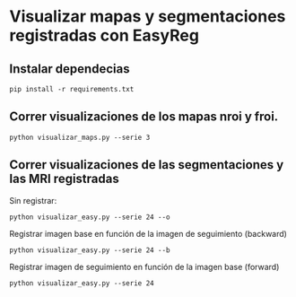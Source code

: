 # Visualizar mapas y segmentaciones registradas con EasyReg

## Instalar dependecias
```
pip install -r requirements.txt

```
## Correr visualizaciones de los mapas nroi y froi.
``` 
python visualizar_maps.py --serie 3 

```
## Correr visualizaciones de las segmentaciones y las MRI registradas
Sin registrar:
```
python visualizar_easy.py --serie 24 --o

```
Registrar imagen base en función de la imagen de seguimiento (backward)
```
python visualizar_easy.py --serie 24 --b

```
Registrar imagen de seguimiento en función de la imagen base (forward)
```
python visualizar_easy.py --serie 24 

```
